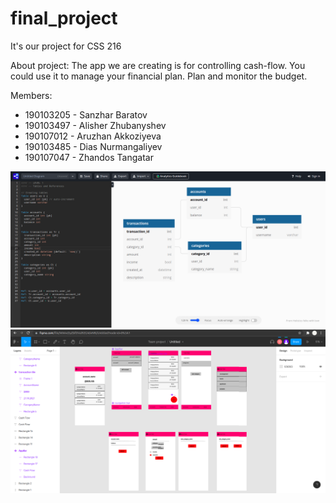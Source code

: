 # final_project
It's our project for CSS 216

About project: The app we are creating is for controlling cash-flow. You could use it to manage your financial plan. Plan and monitor the budget.

Members: 
- 190103205 - Sanzhar Baratov
- 190103497 - Alisher Zhubanyshev
- 190107012 - Aruzhan Akkoziyeva
- 190103485 - Dias Nurmangaliyev
- 190107047 - Zhandos Tangatar

![alt text](https://github.com/sdu-mp-21/cash-flow/blob/main/plan/uml.png)
![alt text](https://github.com/sdu-mp-21/cash-flow/blob/main/plan/draft.png)


